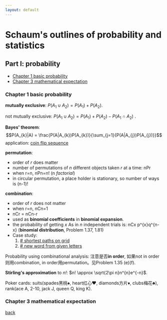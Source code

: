 ```yaml
---
layout: default
---
```

# Schaum's outlines of probability and statistics
## Part I: probability
- [Chapter 1 basic probability](https://github.com/YHJYH/Yuheng-Jia/blob/main/subsec/schaums.md#chapter-1-basic-probability)
- [Chapter 3 mathematical expectation](https://github.com/YHJYH/Yuheng-Jia/blob/main/subsec/schaums.md#chapter-3-mathematical-expectation)
### Chapter 1 basic probability
**mutually exclusive**: $P(A_{1}\cup A_{2})=P(A_{1})+P(A_{2})$. 

not mutually exclusive: $P(A_{1}\cup A_{2})=P(A_{1})+P(A_{2})-P(A_{1}\cap A_{2})$ . 

**Bayes' theorem**: 
$$P(A_{k}|A) = \frac{P(A|A_{k})P(A_{k})}{\sum_{j=1}{P(A|A_{j})P(A_{j})}}$$
application: [coin flip sequence](https://dspace.mit.edu/bitstream/handle/1721.1/70477/6-042j-fall-2002/contents/lecture-notes/cp10Fsol.pdf)

**permutation**:
- order of *r* does matter
- number of permutations of *n* different objects taken *r* at a time: nPr
- when r=n, nPn=n! (n *factorial*)
- in circular permutation, a place holder is stationary, so number of ways is (n-1)!

**combination**:
- order of *r* does not matter
- when r=n, nCn=1
- nCr = nCn-r
- used as **binomial coefficients** in **binomial expansion**.
- the probability of getting *x* As in *n* independent trials is: nCx p^{x}q^{n-x} (**binomial distribution**, Problem 1.37, 1.81)
- Case study: 
    1. [# shortest paths on grid](https://betterexplained.com/articles/navigate-a-grid-using-combinations-and-permutations/)
    2. [# new word from given letters](https://brainly.in/textbook-solutions/q-number-i-combinations-1?source=qa-qp-match#q-number-permutations-letters-letters-word-tennessee)


Probability using combinational analysis: 注意是否**in order**, 如果not in order则用combination, in order用permutation。见Problem 1.35 (e)(f).

**Stirling's approximation** to *n!*: $n! \approx \sqrt{2\pi n}n^{n}e^{-n}$.

Poker cards: suits(spades黑桃♠, heart红心♥, diamonds方片♦, clubs梅花♣), rank(ace A, 2-10, jack J, queen Q, king K).<br>



### Chapter 3 mathematical expectation


[back](../)
